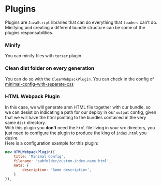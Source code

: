 # Plugins

Plugins are `JavaScript` libraries that can do everything that `loaders` can't do. Minifying and creating a different bundle structure can be some of the plugins responsabilities.  

### Minify
You can minify files with `terser` plugin.

### Clean dist folder on every generation
You can do so with the `CleanWebpackPlugin`. You can check in the config of [minimal-config-with-separate-css](minimal-config-with-separate-css/webpack.config.js)

### HTML Webpack Plugin
In this case, we will generate amn HTML file together with our bundle, so we can desist on indicating a path for our deploy in our `output` config, given that we will have the html pointing to the bundles contained in the very same `dist` directory.  
With this plugin you **don't** need the `html` file living in your src directory, you just need to configure the plugin to produce the king of `index.html` you desire.  
Here is a configuration example for this plugin:
```javascript
new HTMLWebpackPlugin({
	title: 'Minimal Config',
	filename: 'subfolder/custom-index-name.html',
	meta: {
		description: 'Some description',
	}
}),
```